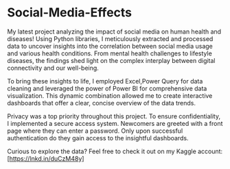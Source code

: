 # Social-Media-Effects

My latest project analyzing the impact of social media on human health and diseases! 
Using Python libraries, I meticulously extracted and processed data to uncover insights into the correlation between social media usage and various health conditions. From mental health challenges to lifestyle diseases, the findings shed light on the complex interplay between digital connectivity and our well-being.

To bring these insights to life, I employed Excel,Power Query for data cleaning and leveraged the power of Power BI for comprehensive data visualization. This dynamic combination allowed me to create interactive dashboards that offer a clear, concise overview of the data trends.

Privacy was a top priority throughout this project. To ensure confidentiality, I implemented a secure access system. Newcomers are greeted with a front page where they can enter a password. Only upon successful authentication do they gain access to the insightful dashboards.

Curious to explore the data? Feel free to check it out on my Kaggle account:
 [https://lnkd.in/duCzM48y]
